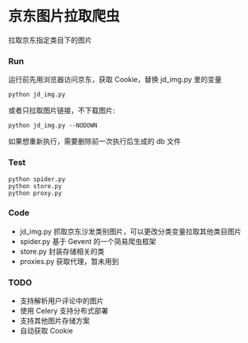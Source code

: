 京东图片拉取爬虫
=============

拉取京东指定类目下的图片

### Run

运行前先用浏览器访问京东，获取 Cookie，替换 jd\_img.py 里的变量

```
python jd_img.py
```

或者只拉取图片链接，不下载图片:
```
python jd_img.py --NODOWN
```

如果想重新执行，需要删除前一次执行后生成的 db 文件

### Test

```
python spider.py
python store.py
python proxy.py
```

### Code

* jd\_img.py 抓取京东沙发类别图片，可以更改分类变量拉取其他类目图片
* spider.py 基于 Gevent 的一个简易爬虫框架
* store.py 封装存储相关的类
* proxies.py 获取代理，暂未用到

### TODO

* 支持解析用户评论中的图片
* 使用 Celery 支持分布式部署
* 支持其他图片存储方案
* 自动获取 Cookie
